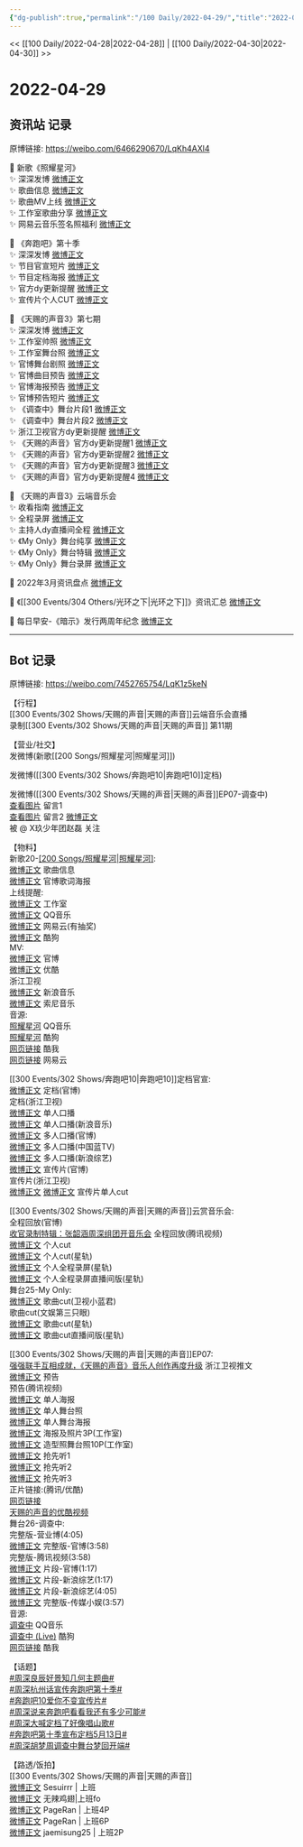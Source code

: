 ```yaml
---
{"dg-publish":true,"permalink":"/100 Daily/2022-04-29/","title":"2022-04-29","created":"2022-12-04T16:13:00.000+08:00","updated":"2023-04-11T12:47:07.529+08:00"}
---
```



<< [[100 Daily/2022-04-28\|2022-04-28]] | [[100 Daily/2022-04-30\|2022-04-30]] >>

# 2022-04-29

## 资讯站 记录

原博链接: https://weibo.com/6466290670/LqKh4AXl4

💫 新歌《照耀星河》  
✨ 深深发博 [微博正文](https://m.weibo.cn/6466290670/4763539124519659)  
✨ 歌曲信息 [微博正文](https://m.weibo.cn/6466290670/4763382496363706)  
✨ 歌曲MV上线 [微博正文](https://m.weibo.cn/6466290670/4763531326521605)  
✨ 工作室歌曲分享 [微博正文](https://m.weibo.cn/6466290670/4763512280450998)  
✨ 网易云音乐签名照福利 [微博正文](https://m.weibo.cn/6466290670/4763515354875416)

💫 《奔跑吧》第十季  
✨ 深深发博 [微博正文](https://m.weibo.cn/6466290670/4763551249728515)  
✨ 节目官宣短片 [微博正文](https://m.weibo.cn/6466290670/4763559332413812)  
✨ 节目定档海报 [微博正文](https://m.weibo.cn/6466290670/4763546062423715)  
✨ 官方dy更新提醒 [微博正文](https://m.weibo.cn/6466290670/4763583961630596)  
✨ 宣传片个人CUT [微博正文](https://m.weibo.cn/6466290670/4763562242998331)

💫 《天赐的声音3》第七期  
✨ 深深发博 [微博正文](https://m.weibo.cn/6466290670/4763734273427864)  
✨ 工作室帅照 [微博正文](https://m.weibo.cn/6466290670/4763733400488325)  
✨ 工作室舞台照 [微博正文](https://m.weibo.cn/6466290670/4763694955499344)  
✨ 官博舞台剧照 [微博正文](https://m.weibo.cn/6466290670/4763658146810680)  
✨ 官博曲目预告 [微博正文](https://m.weibo.cn/6466290670/4763683885946118)  
✨ 官博海报预告 [微博正文](https://m.weibo.cn/6466290670/4763563979969220)  
✨ 官博预告短片 [微博正文](https://m.weibo.cn/6466290670/4763530990980920)  
✨ 《调查中》舞台片段1 [微博正文](https://m.weibo.cn/6466290670/4763732611433416)  
✨ 《调查中》舞台片段2 [微博正文](https://m.weibo.cn/6466290670/4763724093328386)  
✨ 浙江卫视官方dy更新提醒 [微博正文](https://m.weibo.cn/6466290670/4763709325708327)  
✨ 《天赐的声音》官方dy更新提醒1 [微博正文](https://m.weibo.cn/6466290670/4763707760447938)  
✨ 《天赐的声音》官方dy更新提醒2 [微博正文](https://m.weibo.cn/6466290670/4763663954608276)  
✨ 《天赐的声音》官方dy更新提醒3 [微博正文](https://m.weibo.cn/6466290670/4763633722855239)  
✨ 《天赐的声音》官方dy更新提醒4 [微博正文](https://m.weibo.cn/6466290670/4763516201861790)

💫 《天赐的声音3》云端音乐会  
✨ 收看指南 [微博正文](https://m.weibo.cn/6466290670/4763530610608459)  
✨ 全程录屏 [微博正文](https://m.weibo.cn/6466290670/4763610717094830)  
✨ 主持人dy直播间全程 [微博正文](https://m.weibo.cn/6466290670/4763650466517385)  
✨ 《My Only》舞台纯享 [微博正文](https://m.weibo.cn/6466290670/4763615330047165)  
✨ 《My Only》舞台特辑 [微博正文](https://m.weibo.cn/6466290670/4763696930489070)  
✨ 《My Only》舞台录屏 [微博正文](https://m.weibo.cn/6466290670/4763603267228599)

💫 2022年3月资讯盘点 [微博正文](https://m.weibo.cn/6466290670/4763626270098391)

💫 《[[300 Events/304 Others/光环之下\|光环之下]]》资讯汇总 [微博正文](https://m.weibo.cn/6466290670/4763569873486449)

💫 每日早安-《暗示》发行两周年纪念 [微博正文](https://m.weibo.cn/6466290670/4763511484319604)

---
## Bot 记录

原博链接: https://weibo.com/7452765754/LqK1z5keN

【行程】  
[[300 Events/302 Shows/天赐的声音\|天赐的声音]]云端音乐会直播  
录制[[300 Events/302 Shows/天赐的声音\|天赐的声音]] 第11期

【营业/社交】  
[](https://m.weibo.cn/1736988591/4763538059169912) 发微博(新歌[[200 Songs/照耀星河\|照耀星河]])

[](https://m.weibo.cn/1736988591/4763550553473251) 发微博([[300 Events/302 Shows/奔跑吧10\|奔跑吧10]]定档)

[](https://m.weibo.cn/1736988591/4763732301056623) 发微博([[300 Events/302 Shows/天赐的声音\|天赐的声音]]EP07-调查中)  
[查看图片](https://wx3.sinaimg.cn/large/0088n2Pggy1h1qrfp012aj30to0f2t9m.jpg) 留言1 [](https://m.weibo.cn/3054593583/4762940916633310)  
[查看图片](https://wx2.sinaimg.cn/large/0088n2Pggy1h1qrgjtq3dj30yi07adg7.jpg) 留言2 [微博正文](https://m.weibo.cn/6861429311/4763539812125975)  
被 @ X玖少年团赵磊 关注

【物料】  
新歌20-[[200 Songs/照耀星河\|照耀星河]](电视剧主题曲):  
[微博正文](https://m.weibo.cn/6466290670/4763382496363706) 歌曲信息  
[微博正文](https://m.weibo.cn/6861429311/4763534191493756) 官博歌词海报  
上线提醒:  
[微博正文](https://m.weibo.cn/7478855230/4763380197624783) 工作室  
[微博正文](https://m.weibo.cn/2169129705/4763379615662282) QQ音乐  
[微博正文](https://m.weibo.cn/1721030997/4763379380258614) 网易云(有抽奖)  
[微博正文](https://m.weibo.cn/1665103091/4763381585677963) 酷狗  
MV:  
[微博正文](https://m.weibo.cn/6861429311/4763530945891573) 官博  
[微博正文](https://m.weibo.cn/1642904381/4763530362619631) 优酷  
[](https://m.weibo.cn/1288369910/4763534745145024) 浙江卫视  
[微博正文](https://m.weibo.cn/1266269835/4763531930768123) 新浪音乐  
[微博正文](https://m.weibo.cn/1647250812/4763532875269404) 索尼音乐  
音源:  
[照耀星河](https://weibo.cn/sinaurl?u=https%3A%2F%2Fi.y.qq.com%2Fv8%2Fplaysong.html%3Fsongid%3D353730842%26source%3Dyqq%26ADTAG%3Dhz_wb_sf%26channelId%3D10081987) QQ音乐  
[照耀星河](https://weibo.cn/sinaurl?u=https%3A%2F%2Ft4.kugou.com%2Fsong.html%3Fid%3D2BlCg07zyV3) 酷狗  
[网页链接](https://weibo.cn/sinaurl?u=http%3A%2F%2Fm.kuwo.cn%2Fnewh5app%2Fplay_detail%2F218227232) 酷我  
[网页链接](https://weibo.cn/sinaurl?u=https%3A%2F%2Fmusic.163.com%2F%23%2Fsong%3Fid%3D1941639306) 网易云

[[300 Events/302 Shows/奔跑吧10\|奔跑吧10]]定档官宣:  
[微博正文](https://m.weibo.cn/5242381821/4763545482826268) 定档(官博)  
[](https://m.weibo.cn/1288369910/4763545558319342) 定档(浙江卫视)  
[微博正文](https://m.weibo.cn/5242381821/4763555426993055) 单人口播  
[微博正文](https://m.weibo.cn/1266269835/4763619688187565) 单人口播(新浪音乐)  
[微博正文](https://m.weibo.cn/5242381821/4763555729769874) 多人口播(官博)  
[微博正文](https://m.weibo.cn/5594216204/4763602675828902) 多人口播(中国蓝TV)  
[微博正文](https://m.weibo.cn/1878335471/4763556912040120) 多人口播(新浪综艺)  
[微博正文](https://m.weibo.cn/5242381821/4763556307800201) 宣传片(官博)  
[](https://m.weibo.cn/1288369910/4763557113627571) 宣传片(浙江卫视)  
[微博正文](https://m.weibo.cn/5876797510/4763560281115797) [微博正文](https://m.weibo.cn/6466290670/4763562242998331) 宣传片单人cut

[[300 Events/302 Shows/天赐的声音\|天赐的声音]]云赏音乐会:  
[](https://m.weibo.cn/1315706994/4763574990279588) 全程回放(官博)  
[收官录制特辑：张韶涵周深组团开音乐会](https://weibo.cn/sinaurl?u=http%3A%2F%2Fm.v.qq.com%2Fplay%2Fplay.html%3Fvid%3Dg0042ts03l3%26coverid%3Dmzc00200j6hypu6%26columnid%3D90433%26url_from%3Dshare%26second_share%3D0%26share_from%3Dcopy) 全程回放(腾讯视频)  
[微博正文](https://m.weibo.cn/1786590437/4763600407235416) 个人cut  
[微博正文](https://m.weibo.cn/6466290670/4763696930489070) 个人cut(星轨)  
[微博正文](https://m.weibo.cn/6466290670/4763610717094830) 个人全程录屏(星轨)  
[微博正文](https://m.weibo.cn/6466290670/4763650466517385) 个人全程录屏直播间版(星轨)  
舞台25-My Only:  
[微博正文](https://m.weibo.cn/5876797510/4763601146218467) 歌曲cut(卫视小蓝君)  
[](https://m.weibo.cn/1371117067/4763598142571315) 歌曲cut(文娱第三只眼)  
[微博正文](https://m.weibo.cn/6466290670/4763615330047165) 歌曲cut(星轨)  
[微博正文](https://m.weibo.cn/6466290670/4763603267228599) 歌曲cut直播间版(星轨)

[[300 Events/302 Shows/天赐的声音\|天赐的声音]]EP07:  
[强强联手互相成就，《天赐的声音》音乐人创作再度升级](https://weibo.cn/sinaurl?u=https%3A%2F%2Fmp.weixin.qq.com%2Fs%2Fb_pOlbMAsYGdG1l1pjmZng) 浙江卫视推文  
[微博正文](https://m.weibo.cn/1315706994/4763530362880074) 预告  
[](https://m.weibo.cn/2591595652/4763541716074998) 预告(腾讯视频)  
[微博正文](https://m.weibo.cn/1315706994/4763560553480911) 单人海报  
[微博正文](https://m.weibo.cn/1315706994/4763651149923837) 单人舞台照  
[微博正文](https://m.weibo.cn/1315706994/4763681361234890) 单人舞台海报  
[微博正文](https://m.weibo.cn/7478855230/4763694011781816) 海报及照片3P(工作室)  
[微博正文](https://m.weibo.cn/7478855230/4763732960346386) 造型照舞台照10P(工作室)  
[微博正文](https://m.weibo.cn/5876797510/4763654349919099) 抢先听1  
[微博正文](https://m.weibo.cn/5876797510/4763655650414298) 抢先听2  
[微博正文](https://m.weibo.cn/5876797510/4763660222467913) 抢先听3  
正片链接:(腾讯/优酷)  
[网页链接](https://weibo.cn/sinaurl?u=http%3A%2F%2Fm.v.qq.com%2Fx%2Fcover%2Fx%2Fmzc00200dsv4nkw%2Fu0042lzmhbf.html%3F%26url_from%3Dshare%26second_share%3D0%26share_from%3Dcopy%26pgid%3Dpage_detail%26mod_id%3Dmod_toolbar_new)  
[天赐的声音的优酷视频](https://weibo.cn/sinaurl?u=https%3A%2F%2Fv.youku.com%2Fv_show%2Fid_XNTIwNTM0NjgzNg%3D%3D.html%3Fsharefrom%3Diphone%26scene%3Dlong%26playMode%3Dnormal%26sharekey%3D850eeeb35a41b78fe2df66a78eb7d6ed9)  
舞台26-调查中:  
[](https://m.weibo.cn/1736988591/4763732301056623) 完整版-营业博(4:05)  
[微博正文](https://m.weibo.cn/1315706994/4763735526216836) 完整版-官博(3:58)  
[](https://m.weibo.cn/2591595652/4763735752968137) 完整版-腾讯视频(3:58)  
[微博正文](https://m.weibo.cn/1315706994/4763731462986140) 片段-官博(1:17)  
[微博正文](https://m.weibo.cn/1878335471/4763711556032526) 片段-新浪综艺(1:17)  
[微博正文](https://m.weibo.cn/1878335471/4763734994588627) 片段-新浪综艺(4:05)  
[微博正文](https://m.weibo.cn/2116890350/4763733320270735) 完整版-传媒小娱(3:57)  
音源:  
[调查中](https://weibo.cn/sinaurl?u=https%3A%2F%2Fc.y.qq.com%2Fbase%2Ffcgi-bin%2Fu%3F__%3D6fUCs9Q3Os2K) QQ音乐  
[调查中 (Live)](https://weibo.cn/sinaurl?u=https%3A%2F%2Ft3.kugou.com%2Fsong.html%3Fid%3DbaYg377zyV2) 酷狗  
[网页链接](https://weibo.cn/sinaurl?u=https%3A%2F%2Fm.kuwo.cn%2Fyinyue%2F218698439%3Ff%3Darphone%26t%3Dusercopy%26isstar%3D0) 酷我

【话题】  
[#周深良辰好景知几何主题曲#](https://s.weibo.com/weibo?q=%23%E5%91%A8%E6%B7%B1%E8%89%AF%E8%BE%B0%E5%A5%BD%E6%99%AF%E7%9F%A5%E5%87%A0%E4%BD%95%E4%B8%BB%E9%A2%98%E6%9B%B2%23)  
[#周深杭州话宣传奔跑吧第十季#](https://s.weibo.com/weibo?q=%23%E5%91%A8%E6%B7%B1%E6%9D%AD%E5%B7%9E%E8%AF%9D%E5%AE%A3%E4%BC%A0%E5%A5%94%E8%B7%91%E5%90%A7%E7%AC%AC%E5%8D%81%E5%AD%A3%23)  
[#奔跑吧10爱你不变宣传片#](https://s.weibo.com/weibo?q=%23%E5%A5%94%E8%B7%91%E5%90%A710%E7%88%B1%E4%BD%A0%E4%B8%8D%E5%8F%98%E5%AE%A3%E4%BC%A0%E7%89%87%23)  
[#周深说来奔跑吧看看我还有多少可能#](https://s.weibo.com/weibo?q=%23%E5%91%A8%E6%B7%B1%E8%AF%B4%E6%9D%A5%E5%A5%94%E8%B7%91%E5%90%A7%E7%9C%8B%E7%9C%8B%E6%88%91%E8%BF%98%E6%9C%89%E5%A4%9A%E5%B0%91%E5%8F%AF%E8%83%BD%23)  
[#周深大喊定档了好像唱山歌#](https://s.weibo.com/weibo?q=%23%E5%91%A8%E6%B7%B1%E5%A4%A7%E5%96%8A%E5%AE%9A%E6%A1%A3%E4%BA%86%E5%A5%BD%E5%83%8F%E5%94%B1%E5%B1%B1%E6%AD%8C%23)  
[#奔跑吧第十季宣布定档5月13日#](https://s.weibo.com/weibo?q=%23%E5%A5%94%E8%B7%91%E5%90%A7%E7%AC%AC%E5%8D%81%E5%AD%A3%E5%AE%A3%E5%B8%83%E5%AE%9A%E6%A1%A35%E6%9C%8813%E6%97%A5%23)  
[#周深胡梦周调查中舞台梦回开端#](https://s.weibo.com/weibo?q=%23%E5%91%A8%E6%B7%B1%E8%83%A1%E6%A2%A6%E5%91%A8%E8%B0%83%E6%9F%A5%E4%B8%AD%E8%88%9E%E5%8F%B0%E6%A2%A6%E5%9B%9E%E5%BC%80%E7%AB%AF%23)

【路透/饭拍】  
[[300 Events/302 Shows/天赐的声音\|天赐的声音]]  
[微博正文](https://m.weibo.cn/7316571481/4763575577744340) Sesuirrr | 上班  
[微博正文](https://m.weibo.cn/7495641082/4763578245318201) 无辣鸡翅|上班fo  
[微博正文](https://m.weibo.cn/7633014126/4763585304332818) PageRan | 上班4P  
[微博正文](https://m.weibo.cn/7633014126/4763612520644742) PageRan | 上班6P  
[微博正文](https://m.weibo.cn/6211346395/4763689602778395) jaemisung25 | 上班2P
